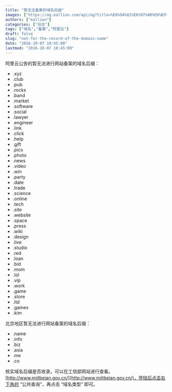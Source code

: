 ```yaml
---
title: "暂无法备案的域名后缀"
images: ["https://og.eallion.com/api/og?title=%E6%9A%82%E6%97%A0%E6%B3%95%E5%A4%87%E6%A1%88%E7%9A%84%E5%9F%9F%E5%90%8D%E5%90%8E%E7%BC%80"]
authors: ["eallion"]
categories: ["日志"]
tags: ["域名","备案","阿里云"]
draft: false
slug: "not-for-the-record-of-the-domain-name"
date: "2016-10-07 10:45:00"
lastmod: "2016-10-07 10:45:00"
---
```


阿里云公告的暂无法进行网站备案的域名后缀：

- .xyz
- .club
- .pub
- .rocks
- .band
- .market
- .software
- .social
- .lawyer
- .engineer
- .link
- .click
- .help
- .gift
- .pics
- .photo
- .news
- .video
- .win
- .party
- .date
- .trade
- .science
- .online
- .tech
- .site
- .website
- .space
- .press
- .wiki
- .design
- .live
- .studio
- .red
- .loan
- .bid
- .mom
- .lol
- .vip
- .work
- .game
- .store
- .ltd
- .games
- .kim

北京地区暂无法进行网站备案的域名后缀：

- .name
- .info
- .biz
- .asia
- .me
- .co

核实域名后缀是否收录，可以在工信部网站进行查看。[http://www.miitbeian.gov.cn/](http://www.miitbeian.gov.cn/)，登陆后点击右下角的 “公共查询”，再点击 “域名类型” 即可。
